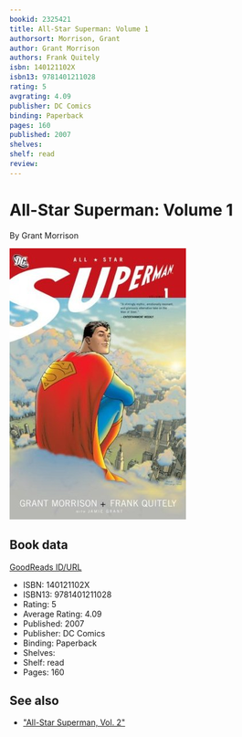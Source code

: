```yaml
---
bookid: 2325421
title: All-Star Superman: Volume 1
authorsort: Morrison, Grant
author: Grant Morrison
authors: Frank Quitely
isbn: 140121102X
isbn13: 9781401211028
rating: 5
avgrating: 4.09
publisher: DC Comics
binding: Paperback
pages: 160
published: 2007
shelves: 
shelf: read
review: 
---
```


# All-Star Superman: Volume 1

By Grant Morrison

![](../../assets/bookcovers/1388207107l/2325421.jpg)

## Book data

[GoodReads ID/URL](https://www.goodreads.com/book/show/2325421)

- ISBN: 140121102X
- ISBN13: 9781401211028
- Rating: 5
- Average Rating: 4.09
- Published: 2007
- Publisher: DC Comics
- Binding: Paperback
- Shelves: 
- Shelf: read
- Pages: 160


## See also

- ["All-Star Superman, Vol. 2"](All-Star_Superman__Vol_2.md)

